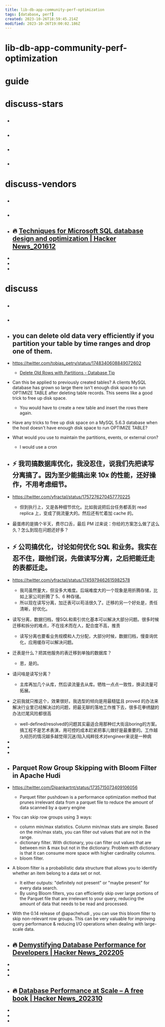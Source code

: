 ```yaml
---
title: lib-db-app-community-perf-optimization
tags: [database, perf]
created: 2023-10-26T18:59:45.214Z
modified: 2023-10-26T19:00:02.186Z
---
```


# lib-db-app-community-perf-optimization

# guide

# discuss-stars
- ## 

- ## 

- ## 

- ## 
# discuss-vendors
- ## 

- ## 

- ## 🔥 [Techniques for Microsoft SQL database design and optimization | Hacker News_201612](https://news.ycombinator.com/item?id=13277061)
- 
- 
- 

# discuss
- ## 

- ## 

- ## you can delete old data very efficiently if you partition your table by time ranges and drop one of them.
- https://twitter.com/tobias_petry/status/1748340608849072602
  - [Delete Old Rows with Partitions - Database Tip](https://sqlfordevs.com/partition-delete-old-rows)
- Can this be applied to previously created tables?  A clients MySQL database has grown so large there isn't enough disk space to run OPTIMIZE TABLE after deleting table records.  This seems like a good trick to free up disk space.
  - You would have to create a new table and insert the rows there again.
- Have any tricks to free up disk space on a MySQL 5.6.3 database when the host doesn't have enough disk space to run OPTIMIZE TABLE?

- What would you use to maintain the partitions, events, or external cron?
  - I would use a cron

- ## ⚡️ 我司搞数据库优化，我没忍住，说我们先把读写分离搞了。因为至少能搞出来 10x 的性能，还好操作，不用考虑细节。
- https://twitter.com/yfractal/status/1757276270457770225
  - 但到执行上，又是各种细节优化。比如我说把后台任务都丢到 read replica 上，变成了挑流量大的。然后还有忙着加 cache 的。

- 最蛋疼的是搞个半天，费尽口舌，最后 PM 过来说：你给的方案怎么做了这么久？怎么到现在问题还好多？

- ## ⚡️ 公司搞优化，讨论如何优化 SQL 和业务。我实在忍不住，跟他们说，先做读写分离，之后把能迁走的表都迁走。
- https://twitter.com/yfractal/status/1745979462615982578
  - 我司虽然量大，但没多大难度。后端难度大的一个现象是用折腾存储，比如上家公司折腾了 5、6 种存储。
  - 所以现在读写分离，加迁表可以苟活很久了。迁移的另一个好处是，责任清晰，好优化。

- 读写分离，数据归档，慢SQL和索引优化基本可以解决大部分问题。很多时候迁移和拆分的难点，不在技术而在人，配合度不高，推责
  - 读写分离也要看业务规模和人力分配，大部分时候，数据归档，慢查询优化，应用缓存可以解决问题。

- 迁表是什么？把其他服务的表迁移到单独的数据库？
  - 恩，是的。

- 请问啥是读写分离？
  - 主库再加几个从库，然后读流量去从库。牺牲一点点一致性，换读流量可拓展。

- 之前我就只推这个，效果很好。我选型的倾向是用最糙猛且 proved 的办法来解决行业里已经解决过的问题，把最无聊的落地工作推下去，很多花拳绣腿的办法烂尾风险都很高
  - well-defined/resolved的问题其实最适合用那种烂大街且boring的方案。搞工程不是艺术表演，用可控的成本赶紧把事儿做好是最重要的。工作越久经历的情况越多越觉得沉迷/陷入纯粹技术对engineer来说是一种病

- 
- 
- 

- ## Parquet Row Group Skipping with Bloom Filter in Apache Hudi 
- https://twitter.com/Dipankartnt/status/1735715073409106056
  - Parquet filter pushdown is a performance optimization method that prunes irrelevant data from a parquet file to reduce the amount of data scanned by a query engine

- You can skip row groups using 3 ways:
  - column min/max statistics. Column min/max stats are simple. Based on the min/max stats, you can filter out values that are not in the range.
  - dictionary filter. With dictionary, you can filter out values that are between min & max but not in the dictionary. Problem with dictionary is that it can consume more space with higher cardinality columns.
  - bloom filter. 
- A bloom filter is a probabilistic data structure that allows you to identify whether an item belong to a data set or not. 
  - It either outputs: "definitely not present" or "maybe present" for every data search.
  - By using Bloom filters, you can efficiently skip over large portions of the Parquet file that are irrelevant to your query, reducing the amount of data that needs to be read and processed.
- With the 0.14 release of @apachehudi , you can use this bloom filter to skip non-relevant row groups. This can be very valuable for improving query performance & reducing I/O operations when dealing with large-scale data.

- ## 🔥 [Demystifying Database Performance for Developers | Hacker News_202205](https://news.ycombinator.com/item?id=31287442)
- 
- 
- 

- ## 🔥 [Database Performance at Scale – A free book | Hacker News_202310](https://news.ycombinator.com/item?id=37778069)
- 
- 
- 

